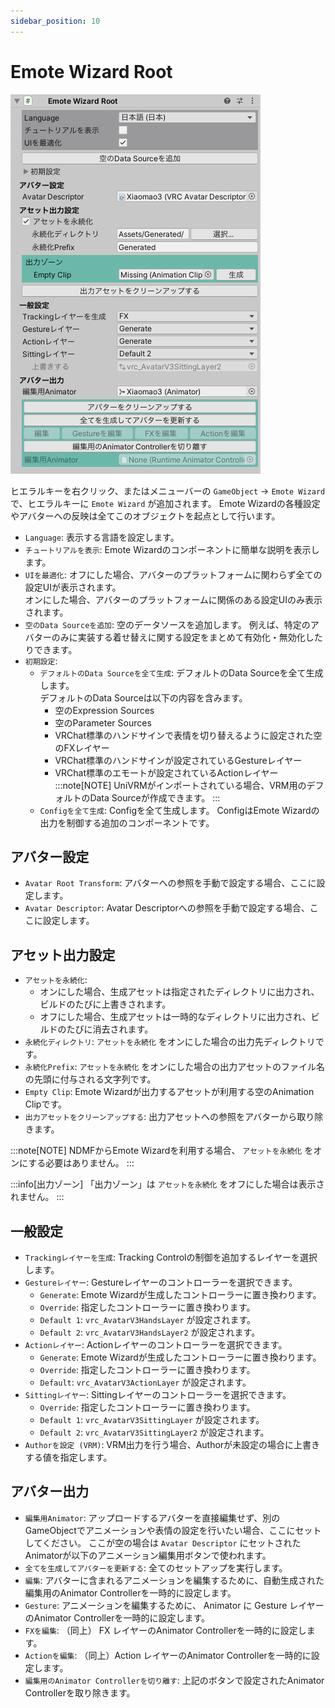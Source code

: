 ```yaml
---
sidebar_position: 10
---
```


# Emote Wizard Root

![Inspector](img/emote_wizard_root.png)

ヒエラルキーを右クリック、またはメニューバーの `GameObject` → `Emote Wizard` で、ヒエラルキーに `Emote Wizard` が追加されます。
Emote Wizardの各種設定やアバターへの反映は全てこのオブジェクトを起点として行います。

- `Language`: 表示する言語を設定します。
- `チュートリアルを表示`: Emote Wizardのコンポーネントに簡単な説明を表示します。
- `UIを最適化`: オフにした場合、アバターのプラットフォームに関わらず全ての設定UIが表示されます。  
  オンにした場合、アバターのプラットフォームに関係のある設定UIのみ表示されます。
- `空のData Sourceを追加`: 空のデータソースを追加します。
  例えば、特定のアバターのみに実装する着せ替えに関する設定をまとめて有効化・無効化したりできます。
- `初期設定`:
  - `デフォルトのData Sourceを全て生成`: デフォルトのData Sourceを全て生成します。  
    デフォルトのData Sourceは以下の内容を含みます。
    - 空のExpression Sources
    - 空のParameter Sources
    - VRChat標準のハンドサインで表情を切り替えるように設定された空のFXレイヤー
    - VRChat標準のハンドサインが設定されているGestureレイヤー
    - VRChat標準のエモートが設定されているActionレイヤー  
    :::note[NOTE]
    UniVRMがインポートされている場合、VRM用のデフォルトのData Sourceが作成できます。
    :::
  - `Configを全て生成`: Configを全て生成します。
    ConfigはEmote Wizardの出力を制御する追加のコンポーネントです。

## アバター設定

- `Avatar Root Transform`: アバターへの参照を手動で設定する場合、ここに設定します。
- `Avatar Descriptor`: Avatar Descriptorへの参照を手動で設定する場合、ここに設定します。

## アセット出力設定

- `アセットを永続化`:
  - オンにした場合、生成アセットは指定されたディレクトリに出力され、ビルドのたびに上書きされます。
  - オフにした場合、生成アセットは一時的なディレクトリに出力され、ビルドのたびに消去されます。
- `永続化ディレクトリ`: 
  `アセットを永続化` をオンにした場合の出力先ディレクトリです。 
- `永続化Prefix`:
  `アセットを永続化` をオンにした場合の出力アセットのファイル名の先頭に付与される文字列です。
- `Empty Clip`: Emote Wizardが出力するアセットが利用する空のAnimation Clipです。
- `出力アセットをクリーンアップする`: 出力アセットへの参照をアバターから取り除きます。

:::note[NOTE]
NDMFからEmote Wizardを利用する場合、 `アセットを永続化` をオンにする必要はありません。
:::

:::info[出力ゾーン]
「出力ゾーン」は `アセットを永続化` をオフにした場合は表示されません。
:::

## 一般設定

- `Trackingレイヤーを生成`: Tracking Controlの制御を追加するレイヤーを選択します。
- `Gestureレイヤー`: Gestureレイヤーのコントローラーを選択できます。
  - `Generate`: Emote Wizardが生成したコントローラーに置き換わります。
  - `Override`: 指定したコントローラーに置き換わります。
  - `Default 1`: `vrc_AvatarV3HandsLayer` が設定されます。
  - `Default 2`: `vrc_AvatarV3HandsLayer2` が設定されます。
- `Actionレイヤー`: Actionレイヤーのコントローラーを選択できます。
  - `Generate`: Emote Wizardが生成したコントローラーに置き換わります。
  - `Override`: 指定したコントローラーに置き換わります。
  - `Default`: `vrc_AvatarV3ActionLayer` が設定されます。
- `Sittingレイヤー`: Sittingレイヤーのコントローラーを選択できます。
  - `Override`: 指定したコントローラーに置き換わります。
  - `Default 1`: `vrc_AvatarV3SittingLayer` が設定されます。
  - `Default 2`: `vrc_AvatarV3SittingLayer2` が設定されます。
- `Authorを設定 (VRM)`: VRM出力を行う場合、Authorが未設定の場合に上書きする値を指定します。

## アバター出力

- `編集用Animator`: アップロードするアバターを直接編集せず、別のGameObjectでアニメーションや表情の設定を行いたい場合、ここにセットしてください。
  ここが空の場合は `Avatar Descriptor` にセットされたAnimatorが以下のアニメーション編集用ボタンで使われます。
- `全てを生成してアバターを更新する`: 全てのセットアップを実行します。
- `編集`: アバターに含まれるアニメーションを編集するために、自動生成された編集用のAnimator Controllerを一時的に設定します。
- `Gesture`: アニメーションを編集するために、 Animator に Gesture レイヤーのAnimator Controllerを一時的に設定します。
- `FXを編集`: （同上） FX レイヤーのAnimator Controllerを一時的に設定します。
- `Actionを編集`: （同上）Action レイヤーのAnimator Controllerを一時的に設定します。
- `編集用のAnimator Controllerを切り離す`: 上記のボタンで設定されたAnimator Controllerを取り除きます。

